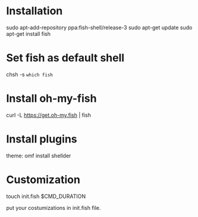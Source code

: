 # Installation

sudo apt-add-repository ppa:fish-shell/release-3
sudo apt-get update
sudo apt-get install fish

# Set fish as default shell

chsh -s `which fish`

# Install oh-my-fish

curl -L https://get.oh-my.fish | fish

# Install plugins

theme:
omf install shellder

# Customization

touch init.fish \$CMD_DURATION

put your costumizations in init.fish file.
